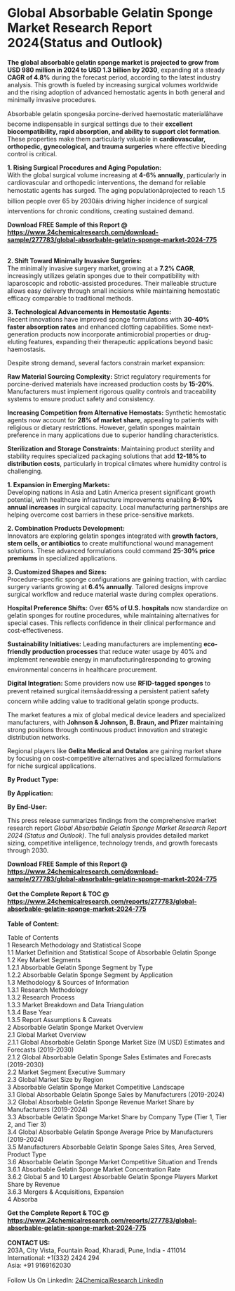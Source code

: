 <h1>Global Absorbable Gelatin Sponge Market Research Report 2024(Status and Outlook)</h1><p><strong>The global absorbable gelatin sponge market is projected to grow from USD 980 million in 2024 to USD 1.3 billion by 2030</strong>, expanding at a steady <strong>CAGR of 4.8%</strong> during the forecast period, according to the latest industry analysis. This growth is fueled by increasing surgical volumes worldwide and the rising adoption of advanced hemostatic agents in both general and minimally invasive procedures.</p><p>Absorbable gelatin spongesâa porcine-derived haemostatic materialâhave become indispensable in surgical settings due to their <strong>excellent biocompatibility, rapid absorption, and ability to support clot formation</strong>. These properties make them particularly valuable in <strong>cardiovascular, orthopedic, gynecological, and trauma surgeries</strong> where effective bleeding control is critical.</p><p><strong>1. Rising Surgical Procedures and Aging Population:</strong><br>
With the global surgical volume increasing at <strong>4-6% annually</strong>, particularly in cardiovascular and orthopedic interventions, the demand for reliable hemostatic agents has surged. The aging populationâprojected to reach 1.5 billion people over 65 by 2030âis driving higher incidence of surgical interventions for chronic conditions, creating sustained demand.</p><div><b>Download FREE Sample of this Report @ 
            <a href="https://www.24chemicalresearch.com/download-sample/277783/global-absorbable-gelatin-sponge-market-2024-775">
            https://www.24chemicalresearch.com/download-sample/277783/global-absorbable-gelatin-sponge-market-2024-775</a></b></div><br><p><strong>2. Shift Toward Minimally Invasive Surgeries:</strong><br>
The minimally invasive surgery market, growing at a <strong>7.2% CAGR</strong>, increasingly utilizes gelatin sponges due to their compatibility with laparoscopic and robotic-assisted procedures. Their malleable structure allows easy delivery through small incisions while maintaining hemostatic efficacy comparable to traditional methods.</p><p><strong>3. Technological Advancements in Hemostatic Agents:</strong><br>
Recent innovations have improved sponge formulations with <strong>30-40% faster absorption rates</strong> and enhanced clotting capabilities. Some next-generation products now incorporate antimicrobial properties or drug-eluting features, expanding their therapeutic applications beyond basic haemostasis.</p><p>Despite strong demand, several factors constrain market expansion:</p><p><strong>Raw Material Sourcing Complexity:</strong> Strict regulatory requirements for porcine-derived materials have increased production costs by <strong>15-20%</strong>. Manufacturers must implement rigorous quality controls and traceability systems to ensure product safety and consistency.</p><p><strong>Increasing Competition from Alternative Hemostats:</strong> Synthetic hemostatic agents now account for <strong>28% of market share</strong>, appealing to patients with religious or dietary restrictions. However, gelatin sponges maintain preference in many applications due to superior handling characteristics.</p><p><strong>Sterilization and Storage Constraints:</strong> Maintaining product sterility and stability requires specialized packaging solutions that add <strong>12-18% to distribution costs</strong>, particularly in tropical climates where humidity control is challenging.</p><p><strong>1. Expansion in Emerging Markets:</strong><br>
Developing nations in Asia and Latin America present significant growth potential, with healthcare infrastructure improvements enabling <strong>8-10% annual increases</strong> in surgical capacity. Local manufacturing partnerships are helping overcome cost barriers in these price-sensitive markets.</p><p><strong>2. Combination Products Development:</strong><br>
Innovators are exploring gelatin sponges integrated with <strong>growth factors, stem cells, or antibiotics</strong> to create multifunctional wound management solutions. These advanced formulations could command <strong>25-30% price premiums</strong> in specialized applications.</p><p><strong>3. Customized Shapes and Sizes:</strong><br>
Procedure-specific sponge configurations are gaining traction, with cardiac surgery variants growing at <strong>6.4% annually</strong>. Tailored designs improve surgical workflow and reduce material waste during complex operations.</p><p><strong>Hospital Preference Shifts:</strong> Over <strong>65% of U.S. hospitals</strong> now standardize on gelatin sponges for routine procedures, while maintaining alternatives for special cases. This reflects confidence in their clinical performance and cost-effectiveness.</p><p><strong>Sustainability Initiatives:</strong> Leading manufacturers are implementing <strong>eco-friendly production processes</strong> that reduce water usage by 40% and implement renewable energy in manufacturingâresponding to growing environmental concerns in healthcare procurement.</p><p><strong>Digital Integration:</strong> Some providers now use <strong>RFID-tagged sponges</strong> to prevent retained surgical itemsâaddressing a persistent patient safety concern while adding value to traditional gelatin sponge products.</p><p>The market features a mix of global medical device leaders and specialized manufacturers, with <strong>Johnson &amp; Johnson, B. Braun, and Pfizer</strong> maintaining strong positions through continuous product innovation and strategic distribution networks.</p><p>Regional players like <strong>Gelita Medical and Ostalos</strong> are gaining market share by focusing on cost-competitive alternatives and specialized formulations for niche surgical applications.</p><p><strong>By Product Type:</strong></p><p><strong>By Application:</strong></p><p><strong>By End-User:</strong></p><p>This press release summarizes findings from the comprehensive market research report <em>Global Absorbable Gelatin Sponge Market Research Report 2024 (Status and Outlook)</em>. The full analysis provides detailed market sizing, competitive intelligence, technology trends, and growth forecasts through 2030.</p><div><b>Download FREE Sample of this Report @ 
            <a href="https://www.24chemicalresearch.com/download-sample/277783/global-absorbable-gelatin-sponge-market-2024-775">
            https://www.24chemicalresearch.com/download-sample/277783/global-absorbable-gelatin-sponge-market-2024-775</a></b></div><br><div><b>Get the Complete Report & TOC @ 
            <a href="https://www.24chemicalresearch.com/reports/277783/global-absorbable-gelatin-sponge-market-2024-775">
            https://www.24chemicalresearch.com/reports/277783/global-absorbable-gelatin-sponge-market-2024-775</a></b></div><br>
            <b>Table of Content:</b><p>Table of Contents<br />
1 Research Methodology and Statistical Scope<br />
1.1 Market Definition and Statistical Scope of Absorbable Gelatin Sponge<br />
1.2 Key Market Segments<br />
1.2.1 Absorbable Gelatin Sponge Segment by Type<br />
1.2.2 Absorbable Gelatin Sponge Segment by Application<br />
1.3 Methodology & Sources of Information<br />
1.3.1 Research Methodology<br />
1.3.2 Research Process<br />
1.3.3 Market Breakdown and Data Triangulation<br />
1.3.4 Base Year<br />
1.3.5 Report Assumptions & Caveats<br />
2 Absorbable Gelatin Sponge Market Overview<br />
2.1 Global Market Overview<br />
2.1.1 Global Absorbable Gelatin Sponge Market Size (M USD) Estimates and Forecasts (2019-2030)<br />
2.1.2 Global Absorbable Gelatin Sponge Sales Estimates and Forecasts (2019-2030)<br />
2.2 Market Segment Executive Summary<br />
2.3 Global Market Size by Region<br />
3 Absorbable Gelatin Sponge Market Competitive Landscape<br />
3.1 Global Absorbable Gelatin Sponge Sales by Manufacturers (2019-2024)<br />
3.2 Global Absorbable Gelatin Sponge Revenue Market Share by Manufacturers (2019-2024)<br />
3.3 Absorbable Gelatin Sponge Market Share by Company Type (Tier 1, Tier 2, and Tier 3)<br />
3.4 Global Absorbable Gelatin Sponge Average Price by Manufacturers (2019-2024)<br />
3.5 Manufacturers Absorbable Gelatin Sponge Sales Sites, Area Served, Product Type<br />
3.6 Absorbable Gelatin Sponge Market Competitive Situation and Trends<br />
3.6.1 Absorbable Gelatin Sponge Market Concentration Rate<br />
3.6.2 Global 5 and 10 Largest Absorbable Gelatin Sponge Players Market Share by Revenue<br />
3.6.3 Mergers & Acquisitions, Expansion<br />
4 Absorba</p><div><b>Get the Complete Report & TOC @ 
            <a href="https://www.24chemicalresearch.com/reports/277783/global-absorbable-gelatin-sponge-market-2024-775">
            https://www.24chemicalresearch.com/reports/277783/global-absorbable-gelatin-sponge-market-2024-775</a></b></div><br><b>CONTACT US:</b><br>
            203A, City Vista, Fountain Road, Kharadi, Pune, India - 411014<br>
            International: +1(332) 2424 294<br>
            Asia: +91 9169162030 <br><br>
            Follow Us On LinkedIn: <a href="https://www.linkedin.com/company/24chemicalresearch/">24ChemicalResearch LinkedIn</a>